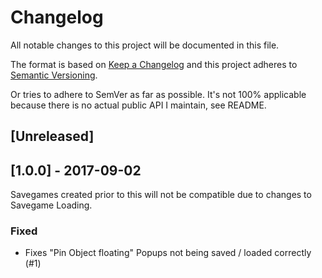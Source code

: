# Changelog
All notable changes to this project will be documented in this file.

The format is based on [Keep a Changelog](http://keepachangelog.com/en/1.0.0/)
and this project adheres to [Semantic Versioning](http://semver.org/spec/v2.0.0.html).

Or tries to adhere to SemVer as far as possible. It's not 100% applicable because there is no actual public API I maintain, see README.

## [Unreleased]

## [1.0.0] - 2017-09-02
Savegames created prior to this will not be compatible due to changes to Savegame Loading.

### Fixed
- Fixes "Pin Object floating" Popups not being saved / loaded correctly (#1)